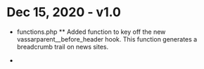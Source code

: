 Dec 15, 2020 - v1.0
===================

* functions.php
** Added function to key off the new vassarparent__before_header hook. This function generates a breadcrumb trail on news sites.

* 